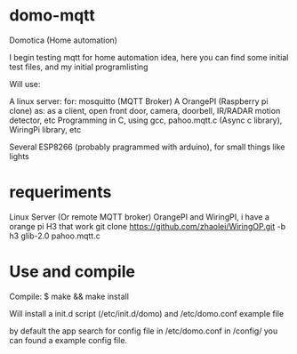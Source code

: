 # domo-mqtt
Domotica (Home automation)

I begin testing mqtt for home automation idea, here you can find some initial test files, and my initial programlisting

Will use:

A linux server: for:
	mosquitto (MQTT Broker)
A OrangePI (Raspberry pi clone) as:
	as a client,  open front door, camera, doorbell, IR/RADAR motion detector, etc
	Programming in C, using gcc, pahoo.mqtt.c (Async c library), WiringPi library, etc

Several ESP8266 (probably pragrammed with arduino), for small things like lights 

# requeriments

Linux Server (Or remote MQTT broker)
OrangePI and WiringPI, i have a orange pi H3 that work 
git clone https://github.com/zhaolei/WiringOP.git -b h3 
glib-2.0
pahoo.mqtt.c


# Use and compile

Compile:
$ make && make install

Will install a init.d script (/etc/init.d/domo) and /etc/domo.conf example file

by default the app search for config file in /etc/domo.conf
in /config/ you can found a example config file.
